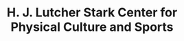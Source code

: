 ---
layout: repo
title: "H. J. Lutcher Stark Center for Physical Culture and Sports"
id: 16420
permalink: repos/16420/
---